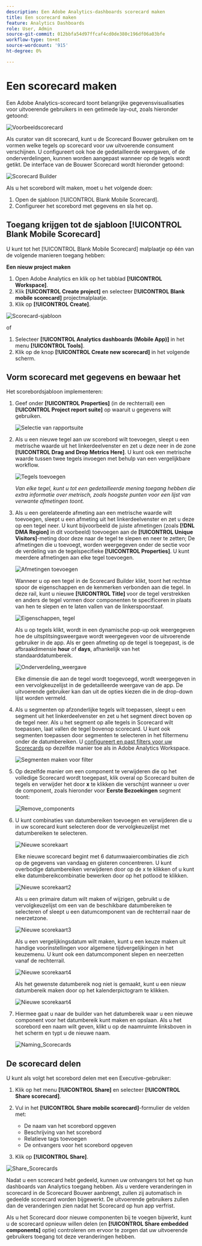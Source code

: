 ```yaml
---
description: Een Adobe Analytics-dashboards scorecard maken
title: Een scorecard maken
feature: Analytics Dashboards
role: User, Admin
source-git-commit: 012bbfa54d97ffcaf4cd0de380c196df06a03bfe
workflow-type: tm+mt
source-wordcount: '915'
ht-degree: 0%

---
```



# Een scorecard maken

Een Adobe Analytics-scorecard toont belangrijke gegevensvisualisaties voor uitvoerende gebruikers in een getimede lay-out, zoals hieronder getoond:

![Voorbeeldscorecard](assets/intro_scorecard.png)

Als curator van dit scorecard, kunt u de Scorecard Bouwer gebruiken om te vormen welke tegels op scorecard voor uw uitvoerende consument verschijnen. U configureert ook hoe de gedetailleerde weergaven, of de onderverdelingen, kunnen worden aangepast wanneer op de tegels wordt getikt. De interface van de Bouwer Scorecard wordt hieronder getoond:

![Scorecard Builder](assets/scorecard_builder.png)

Als u het scorebord wilt maken, moet u het volgende doen:

1. Open de sjabloon [!UICONTROL Blank Mobile Scorecard].
2. Configureer het scorebord met gegevens en sla het op.

## Toegang krijgen tot de sjabloon [!UICONTROL Blank Mobile Scorecard]

U kunt tot het [!UICONTROL Blank Mobile Scorecard] malplaatje op één van de volgende manieren toegang hebben:

**Een nieuw project maken**

1. Open Adobe Analytics en klik op het tabblad **[!UICONTROL Workspace]**.
1. Klik **[!UICONTROL Create project]** en selecteer **[!UICONTROL Blank mobile scorecard]** projectmalplaatje.
1. Klik op **[!UICONTROL Create]**.

![Scorecard-sjabloon](assets/new_template.png)

of

1. Selecteer **[!UICONTROL Analytics dashboards (Mobile App)]** in het menu **[!UICONTROL Tools]**.
1. Klik op de knop **[!UICONTROL Create new scorecard]** in het volgende scherm.

## Vorm scorecard met gegevens en bewaar het

Het scorebordsjabloon implementeren:

1. Geef onder **[!UICONTROL Properties]** (in de rechterrail) een **[!UICONTROL Project report suite]** op waaruit u gegevens wilt gebruiken.

   ![Selectie van rapportsuite](assets/properties_save.png)

1. Als u een nieuwe tegel aan uw scorebord wilt toevoegen, sleept u een metrische waarde uit het linkerdeelvenster en zet u deze neer in de zone **[!UICONTROL Drag and Drop Metrics Here]**. U kunt ook een metrische waarde tussen twee tegels invoegen met behulp van een vergelijkbare workflow.

   ![Tegels toevoegen](assets/build_list.png)


   *Van elke tegel, kunt u tot een gedetailleerde mening toegang hebben die extra informatie over metrisch, zoals hoogste punten voor een lijst van verwante afmetingen toont.*


1. Als u een gerelateerde afmeting aan een metrische waarde wilt toevoegen, sleept u een afmeting uit het linkerdeelvenster en zet u deze op een tegel neer. U kunt bijvoorbeeld de juiste afmetingen (zoals **[!DNL DMA Region]** in dit voorbeeld) toevoegen aan de **[!UICONTROL Unique Visitors]**-meting door deze naar de tegel te slepen en neer te zetten; De afmetingen die u toevoegt, worden weergegeven onder de sectie voor de verdeling van de tegelspecifieke **[!UICONTROL Properties]**. U kunt meerdere afmetingen aan elke tegel toevoegen.

   ![Afmetingen toevoegen](assets/layer_dimensions.png)

   Wanneer u op een tegel in de Scorecard Builder klikt, toont het rechtse spoor de eigenschappen en de kenmerken verbonden aan die tegel. In deze rail, kunt u nieuwe **[!UICONTROL Title]** voor de tegel verstrekken en anders de tegel vormen door componenten te specificeren in plaats van hen te slepen en te laten vallen van de linkerspoorstaaf.

   ![Eigenschappen, tegel](assets/properties_tile.png)

   Als u op tegels klikt, wordt in een dynamische pop-up ook weergegeven hoe de uitsplitsingsweergave wordt weergegeven voor de uitvoerende gebruiker in de app. Als er geen afmeting op de tegel is toegepast, is de afbraakdimensie **hour** of **days**, afhankelijk van het standaarddatumbereik.

   ![Onderverdeling_weergave](assets/break_view.png)

   Elke dimensie die aan de tegel wordt toegevoegd, wordt weergegeven in een vervolgkeuzelijst in de gedetailleerde weergave van de app. De uitvoerende gebruiker kan dan uit de opties kiezen die in de drop-down lijst worden vermeld.

1. Als u segmenten op afzonderlijke tegels wilt toepassen, sleept u een segment uit het linkerdeelvenster en zet u het segment direct boven op de tegel neer. Als u het segment op alle tegels in Scorecard wilt toepassen, laat vallen de tegel bovenop scorecard. U kunt ook segmenten toepassen door segmenten te selecteren in het filtermenu onder de datumbereiken. U [configureert en past filters voor uw Scorecards](https://experienceleague.adobe.com/docs/analytics-learn/tutorials/analysis-workspace/using-panels/using-drop-down-filters.html) op dezelfde manier toe als in Adobe Analytics Workspace.

   ![Segmenten maken voor filter](assets/segment_ui.png)

1. Op dezelfde manier om een component te verwijderen die op het volledige Scorecard wordt toegepast, klik overal op Scorecard buiten de tegels en verwijder het door **x** te klikken die verschijnt wanneer u over de component, zoals hieronder voor **Eerste Bezoekingen** segment toont:

   ![Remove_components](assets/new_remove.png)

1. U kunt combinaties van datumbereiken toevoegen en verwijderen die u in uw scorecard kunt selecteren door de vervolgkeuzelijst met datumbereiken te selecteren.

   ![Nieuwe scorekaart](assets/new_score_card.png)

   Elke nieuwe scorecard begint met 6 datumwaaiercombinaties die zich op de gegevens van vandaag en gisteren concentreren. U kunt overbodige datumbereiken verwijderen door op de x te klikken of u kunt elke datumbereikcombinatie bewerken door op het potlood te klikken.

   ![Nieuwe scorekaart2](assets/new_score_card2.png)

   Als u een primaire datum wilt maken of wijzigen, gebruikt u de vervolgkeuzelijst om een van de beschikbare datumbereiken te selecteren of sleept u een datumcomponent van de rechterrail naar de neerzetzone.

   ![Nieuwe scorekaart3](assets/new_score_card3.png)

   Als u een vergelijkingsdatum wilt maken, kunt u een keuze maken uit handige voorinstellingen voor algemene tijdvergelijkingen in het keuzemenu. U kunt ook een datumcomponent slepen en neerzetten vanaf de rechterrail.

   ![Nieuwe scorekaart4](assets/new_score_card4.png)

   Als het gewenste datumbereik nog niet is gemaakt, kunt u een nieuw datumbereik maken door op het kalenderpictogram te klikken.

   ![Nieuwe scorekaart4](assets/new_score_card5.png)

1. Hiermee gaat u naar de builder van het datumbereik waar u een nieuwe component voor het datumbereik kunt maken en opslaan. Als u het scorebord een naam wilt geven, klikt u op de naamruimte linksboven in het scherm en typt u de nieuwe naam.

   ![Naming_Scorecards](assets/new_name.png)

## De scorecard delen

U kunt als volgt het scorebord delen met een Executive-gebruiker:

1. Klik op het menu **[!UICONTROL Share]** en selecteer **[!UICONTROL Share scorecard]**.

1. Vul in het **[!UICONTROL Share mobile scorecard]**-formulier de velden met:

   * De naam van het scorebord opgeven
   * Beschrijving van het scorebord
   * Relatieve tags toevoegen
   * De ontvangers voor het scorebord opgeven

1. Klik op **[!UICONTROL Share]**.

![Share_Scorecards](assets/new_share.png)

Nadat u een scorecard hebt gedeeld, kunnen uw ontvangers tot het op hun dashboards van Analytics toegang hebben. Als u verdere veranderingen in scorecard in de Scorecard Bouwer aanbrengt, zullen zij automatisch in gedeelde scorecard worden bijgewerkt. De uitvoerende gebruikers zullen dan de veranderingen zien nadat het Scorecard op hun app verfrist.

Als u het Scorecard door nieuwe componenten bij te voegen bijwerkt, kunt u de scorecard opnieuw willen delen (en **[!UICONTROL Share embedded components]** optie) controleren om ervoor te zorgen dat uw uitvoerende gebruikers toegang tot deze veranderingen hebben.